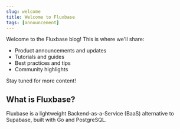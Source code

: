 ```yaml
---
slug: welcome
title: Welcome to Fluxbase
tags: [announcement]
---
```


Welcome to the Fluxbase blog! This is where we'll share:

- Product announcements and updates
- Tutorials and guides
- Best practices and tips
- Community highlights

Stay tuned for more content!

<!--truncate-->

## What is Fluxbase?

Fluxbase is a lightweight Backend-as-a-Service (BaaS) alternative to Supabase, built with Go and PostgreSQL.
